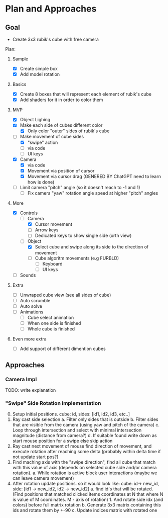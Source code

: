 # Plan and Approaches

## Goal

- Create 3x3 rubik's cube with free camera

Plan:

1. Sample

    - [x] Create simple box
    - [x] Add model rotation

2. Basics

    - [x] Create 8 boxes that will represent each element of rubik's cube
    - [x] Add shaders for it in order to color them

3. MVP

    - [x] Object Lighing
    - [x] Make each side of cubes different color
        - [x] Only color "outer" sides of rubik's cube
    - [ ] Make movement of cube sides
        - [x] "swipe" action
        - [ ] via code
        - [ ] UI keys
    - [x] Camera
        - [x] via code
        - [x] Movement via position of cursor
        - [x] Movement via cursor drag (GENERED BY ChatGPT need to learn how is done)
    - [ ] Limit camera "pitch" angle (so it doesn't reach to -1 and 1)
        - [ ] Fix camera "yaw" rotation angle speed at higher "pitch" angles

4. More
    - [x] Controls
        - [ ] Camera
            - [x] Cursor movement
            - [ ] Arrow keys
            - [ ] Dedicated keys to show single side (orth view)
        - [ ] Object
            - [x] Select cube and swipe along its side to the direction of movement
            - [ ] Cube algoritm movements (e.g FURBLD)
                - [ ] Keyboard
                - [ ] UI keys
    - [ ] Sounds

5. Extra
    - [ ] Unwraped cube view (see all sides of cube)
    - [ ] Auto scrumble
    - [ ] Auto solve
    - [ ] Animations
        - [ ] Cube select animation
        - [ ] When one side is finished
        - [ ] Whole cube is finished

6. Even more extra
    - [ ] Add support of different dimention cubes


## Approaches

### Camera Impl

TODO: write explanation

### "Swipe" Side Rotation implementation

0. Setup initial positions.
    cube: id, sides: [id1, id2, id3, etc..]
1. Ray cast side selection
    a. Filter only sides that is outside
    b. Filter sides that are visible from the camera (using yaw and pitch of the camera)
    c. Loop through intersection and select with minimal intersection magnitude (distance from camera?)
    d. If suitable found write down as start mouse position for a swipe else skip action
2. Ray cast next movement of mouse find direction of movement, and execute rotation after reaching some delta (probably within delta time if not update start pos?)
3. Find maching axis with the "swipe direction", find all cube that match with this value of axis (depends on selected cube side and/or camera rotation).
    a. While rotation is active block user interactions (maybe we can leave camera movement)
4. After rotation update positions.
    so it would look like: cube: id-> new_id, side: [id1 -> new_id2, id2 -> new_id2]
    a. find id's that will be rotated. (Find positions that matched clicked items coordinates at N that where N is value of M coordinates. M - axis of rotation)
        1. And rotate side idx (and colors) before full matrix rotation
    b. Generate 3x3 matrix containing this ids and rotate them by +-90
    c. Update indices matrix with rotated one
